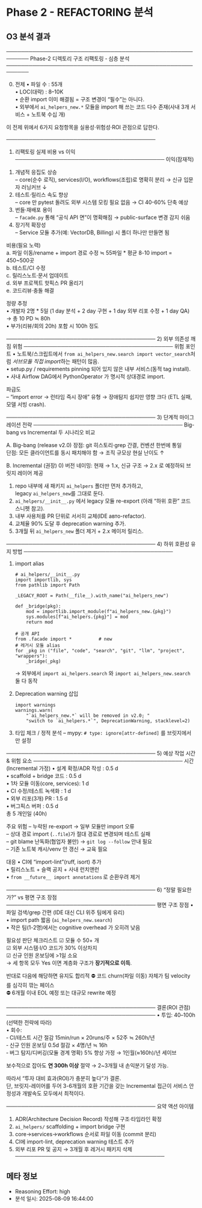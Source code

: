 # Phase 2 - REFACTORING 분석

## O3 분석 결과

────────────────────────────────────────────────────────
Phase-2 디렉토리 구조 리팩토링 ‑ 심층 분석
────────────────────────────────────────────────────────

0. 전제
• 파일 수 : 55개  
• LOC(대략) : 8–10K  
• 순환 import 이미 해결됨 = 구조 변경이 “필수”는 아니다.  
• 외부에서 `ai_helpers_new.*` 모듈을 import 해 쓰는 코드 다수 존재(사내 3개 서비스 + 노트북 수십 개)  

이 전제 위에서 6가지 요청항목을 실용성·위험성·ROI 관점으로 답한다.

────────────────────────────────────────
1) 리팩토링 실제 비용 vs 이익
────────────────────────────────────────
이익(잠재적)  
1. 개념적 응집도 상승  
   – core(순수 로직), services(I/O), workflows(조립)로 명확히 분리 → 신규 입문자 러닝커브 ↓  
2. 테스트·릴리스 속도 향상  
   – core 만 pytest 돌려도 외부 시스템 모킹 필요 없음 → CI 40-60% 단축 예상  
3. 번들·재배포 용이  
   – `facade.py` 통해 “공식 API 면”이 명확해짐 → public-surface 변경 감지 쉬움  
4. 장기적 확장성  
   – Service 모듈 추가(예: VectorDB, Billing) 시 폴더 하나만 만들면 됨  

비용(필요 노력)  
a. 파일 이동/rename + import 경로 수정 ≒ 55파일 * 평균 8-10 import = 450~500곳  
b. 테스트/CI 수정  
c. 릴리스노트·문서 업데이트  
d. 외부 프로젝트 핫픽스 PR 올리기  
e. 코드리뷰·충돌 해결

정량 추정  
• 개발자 2명 * 5일 (1 day 분석 + 2 day 구현 + 1 day 외부 리포 수정 + 1 day QA)  
  → 총 10 PD ≒ 80h  
• 부가(리뷰/회의 20h) 포함 시 100h 정도

────────────────────────────────────────
2) 외부 의존성 깨짐 위험
────────────────────────────────────────
위험 포인트
• 노트북/스크립트에서 `from ai_helpers_new.search import vector_search`처럼
  *서브모듈 직접 import*하는 패턴이 많음.  
• setup.py / requirements pinning 되어 있지 않은 내부 서비스(동적 tag install).  
• 사내 Airflow DAG에서 PythonOperator 가 명시적 상대경로 import.

파급도  
– “import error → 런타임 즉시 장애” 유형 → 장애탐지 쉽지만 영향 크다 (ETL 실패, 모델 서빙 crash).  

────────────────────────────────────────
3) 단계적 마이그레이션 전략
────────────────────────────────────────
Big-bang vs Incremental 두 시나리오 비교

A. Big-bang (release v2.0)
   장점: git 히스토리·grep 간결, 컨벤션 한번에 통일  
   단점: 모든 클라이언트를 동시 패치해야 함 → 조직 규모상 현실 난이도 ↑  

B. Incremental (권장)
   0) 버전 네이밍: 현재 → 1.x, 신규 구조 → 2.x 로 예정하되 브릿지 레이어 제공  
   1) repo 내부에 새 패키지 `ai_helpers` 폴더만 먼저 추가하고,  
      legacy `ai_helpers_new`를 그대로 둔다.  
   2) `ai_helpers/__init__.py` 에서 legacy 모듈 re-export
      (아래 “하위 호환” 코드 스니펫 참고).  
   3) 내부 사용처를 PR 단위로 서서히 교체(IDE авто-refactor).  
   4) 교체율 90% 도달 후 deprecation warning 추가.  
   5) 3개월 뒤 `ai_helpers_new` 폴더 제거 + 2.x 메이저 릴리스.

────────────────────────────────────────
4) 하위 호환성 유지 방법
────────────────────────────────────────
1. import alias
   ```
   # ai_helpers/__init__.py
   import importlib, sys
   from pathlib import Path

   _LEGACY_ROOT = Path(__file__).with_name("ai_helpers_new")

   def _bridge(pkg):
       mod = importlib.import_module(f"ai_helpers_new.{pkg}")
       sys.modules[f"ai_helpers.{pkg}"] = mod
       return mod

   # 공개 API
   from .facade import *          # new
   # 레거시 모듈 alias
   for _pkg in ("file", "code", "search", "git", "llm", "project", "wrappers"):
       _bridge(_pkg)
   ```
   → 외부에서 `import ai_helpers.search` 와 `import ai_helpers_new.search` 둘 다 동작

2. Deprecation warning 삽입
   ```
   import warnings
   warnings.warn(
       "`ai_helpers_new.*` will be removed in v2.0; "
       "switch to `ai_helpers.*`", DeprecationWarning, stacklevel=2)
   ```

3. 타입 체크 / 정적 분석
   – mypy: `# type: ignore[attr-defined]` 를 브릿지에서만 설정

────────────────────────────────────────
5) 예상 작업 시간 & 위험 요소
────────────────────────────────────────
시간(Incremental 가정)
• 설계 확정/ADR 작성     : 0.5 d  
• scaffold + bridge 코드 : 0.5 d  
• 1차 모듈 이동(core, services): 1 d  
• CI 수정/테스트 녹색화   : 1 d  
• 외부 리포(3개) PR       : 1.5 d  
• 버그픽스 버퍼           : 0.5 d  
총 5 개인일 (40h)

주요 위험
– 누락된 re-export → 일부 모듈만 import 오류  
– 상대 경로 import (`..file`)가 절대 경로로 변경되며 테스트 실패  
– git blame 난독화(협업자 불만) → `git log --follow` 안내 필요  
– 기존 노트북 캐시/venv 안 갱신 → 교육 필요

대응
• CI에 “import-lint”(ruff, isort) 추가  
• 릴리스노트 + 슬랙 공지 + 사내 런치앤런  
• `from __future__ import annotations` 로 순환우려 제거

────────────────────────────────────────
6) “정말 필요한가?” vs 평면 구조 장점
────────────────────────────────────────
평면 구조 장점
• 파일 검색/grep 간편 (IDE 대신 CLI 위주 팀에게 유리)  
• import path 짧음 (`ai_helpers_new.search`)  
• 작은 팀(1-2명)에서는 cognitive overhead 가 오히려 낮음  

필요성 판단 체크리스트
☑ 모듈 수 50+ 개  
☑ 외부 시스템·I/O 코드가 30% 이상차지  
☑ 신규 인원 온보딩에 >1일 소요  
→ 세 항목 모두 Yes 이면 계층화 구조가 **장기적으로 이득**.

반대로 다음에 해당하면 유지도 합리적
⛔ 코드 churn(파일 이동) 자체가 팀 velocity 를 심각히 깎는 페이스  
⛔ 6개월 이내 EOL 예정 또는 대규모 rewrite 예정

────────────────────────────────────────
결론(ROI 관점)
────────────────────────────────────────
• 투입: 40–100h (선택한 전략에 따라)  
• 회수:  
  ‑ CI/테스트 시간 절감 15min/run × 20runs/주 × 52주 ≒ 260h/년  
  ‑ 신규 인원 온보딩 0.5d 절감 × 4명/년 ≒ 16h  
  ‑ 버그 탐지/디버깅(모듈 경계 명확) 5% 향상 가정 → 1인월(≈160h)/년 세이브  

보수적으로 잡아도 **연 300h 이상** 절약 → 2~3개월 내 손익분기 달성 가능.

따라서 “투자 대비 효과(ROI)가 충분히 높다”가 결론.  
단, 브릿지-레이어를 두어 3-6개월의 호환 기간을 갖는 Incremental 접근이
서비스 안정성과 개발속도 모두에서 최적이다.

────────────────────────────────────────
요약 액션 아이템
1. ADR(Architecture Decision Record) 작성해 구조·타임라인 확정  
2. `ai_helpers/` scaffolding + import bridge 구현  
3. core→services→workflows 순서로 파일 이동 (commit 분리)  
4. CI에 import-lint, deprecation warning 테스트 추가  
5. 외부 리포 PR 및 공지 → 3개월 후 레거시 패키지 삭제  
────────────────────────────────────────

## 메타 정보
- Reasoning Effort: high
- 분석 일시: 2025-08-09 16:44:00
